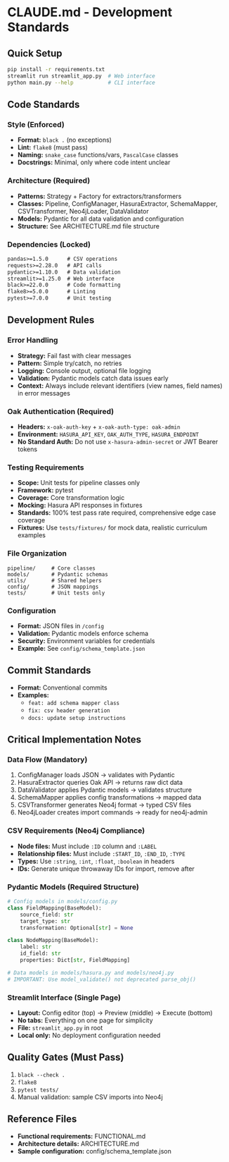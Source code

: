 # CLAUDE.md - Development Standards

## Quick Setup
```bash
pip install -r requirements.txt
streamlit run streamlit_app.py  # Web interface
python main.py --help           # CLI interface
```

## Code Standards

### Style (Enforced)
- **Format:** `black .` (no exceptions)
- **Lint:** `flake8` (must pass)
- **Naming:** `snake_case` functions/vars, `PascalCase` classes
- **Docstrings:** Minimal, only where code intent unclear

### Architecture (Required)
- **Patterns:** Strategy + Factory for extractors/transformers
- **Classes:** Pipeline, ConfigManager, HasuraExtractor, SchemaMapper, CSVTransformer, Neo4jLoader, DataValidator
- **Models:** Pydantic for all data validation and configuration
- **Structure:** See ARCHITECTURE.md file structure

### Dependencies (Locked)
```txt
pandas>=1.5.0      # CSV operations
requests>=2.28.0   # API calls
pydantic>=1.10.0   # Data validation
streamlit>=1.25.0  # Web interface
black>=22.0.0      # Code formatting
flake8>=5.0.0      # Linting
pytest>=7.0.0      # Unit testing
```

## Development Rules

### Error Handling
- **Strategy:** Fail fast with clear messages
- **Pattern:** Simple try/catch, no retries
- **Logging:** Console output, optional file logging
- **Validation:** Pydantic models catch data issues early
- **Context:** Always include relevant identifiers (view names, field names) in error messages

### Oak Authentication (Required)
- **Headers:** `x-oak-auth-key` + `x-oak-auth-type: oak-admin`
- **Environment:** `HASURA_API_KEY`, `OAK_AUTH_TYPE`, `HASURA_ENDPOINT`
- **No Standard Auth:** Do not use `x-hasura-admin-secret` or JWT Bearer tokens

### Testing Requirements
- **Scope:** Unit tests for pipeline classes only
- **Framework:** pytest
- **Coverage:** Core transformation logic
- **Mocking:** Hasura API responses in fixtures
- **Standards:** 100% test pass rate required, comprehensive edge case coverage
- **Fixtures:** Use `tests/fixtures/` for mock data, realistic curriculum examples

### File Organization
```
pipeline/     # Core classes
models/       # Pydantic schemas
utils/        # Shared helpers
config/       # JSON mappings
tests/        # Unit tests only
```

### Configuration
- **Format:** JSON files in `/config`
- **Validation:** Pydantic models enforce schema
- **Security:** Environment variables for credentials
- **Example:** See `config/schema_template.json`

## Commit Standards
- **Format:** Conventional commits
- **Examples:**
  - `feat: add schema mapper class`
  - `fix: csv header generation`
  - `docs: update setup instructions`

## Critical Implementation Notes

### Data Flow (Mandatory)
1. ConfigManager loads JSON → validates with Pydantic
2. HasuraExtractor queries Oak API → returns raw dict data
3. DataValidator applies Pydantic models → validates structure
4. SchemaMapper applies config transformations → mapped data
5. CSVTransformer generates Neo4j format → typed CSV files
6. Neo4jLoader creates import commands → ready for neo4j-admin

### CSV Requirements (Neo4j Compliance)
- **Node files:** Must include `:ID` column and `:LABEL`
- **Relationship files:** Must include `:START_ID`, `:END_ID`, `:TYPE`
- **Types:** Use `:string`, `:int`, `:float`, `:boolean` in headers
- **IDs:** Generate unique throwaway IDs for import, remove after

### Pydantic Models (Required Structure)
```python
# Config models in models/config.py
class FieldMapping(BaseModel):
    source_field: str
    target_type: str
    transformation: Optional[str] = None

class NodeMapping(BaseModel):
    label: str
    id_field: str
    properties: Dict[str, FieldMapping]

# Data models in models/hasura.py and models/neo4j.py
# IMPORTANT: Use model_validate() not deprecated parse_obj()
```

### Streamlit Interface (Single Page)
- **Layout:** Config editor (top) → Preview (middle) → Execute (bottom)
- **No tabs:** Everything on one page for simplicity
- **File:** `streamlit_app.py` in root
- **Local only:** No deployment configuration needed

## Quality Gates (Must Pass)
1. `black --check .`
2. `flake8`
3. `pytest tests/`
4. Manual validation: sample CSV imports into Neo4j

## Reference Files
- **Functional requirements:** FUNCTIONAL.md
- **Architecture details:** ARCHITECTURE.md
- **Sample configuration:** config/schema_template.json